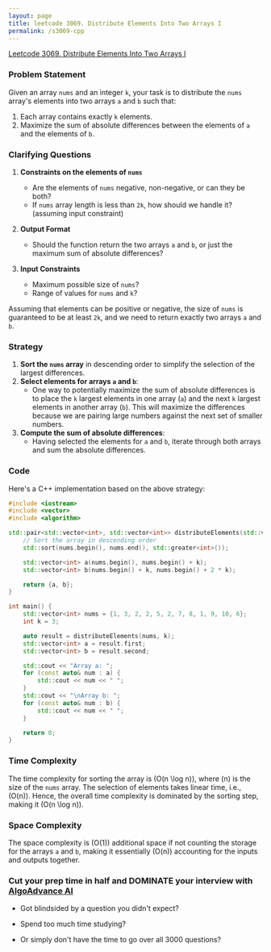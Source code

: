 ```yaml
---
layout: page
title: leetcode 3069. Distribute Elements Into Two Arrays I
permalink: /s3069-cpp
---
```

[Leetcode 3069. Distribute Elements Into Two Arrays I](https://algoadvance.github.io/algoadvance/l3069)
### Problem Statement

Given an array `nums` and an integer `k`, your task is to distribute the `nums` array's elements into two arrays `a` and `b` such that:

1. Each array contains exactly `k` elements.
2. Maximize the sum of absolute differences between the elements of `a` and the elements of `b`.

### Clarifying Questions

1. **Constraints on the elements of `nums`**
    - Are the elements of `nums` negative, non-negative, or can they be both?
    - If `nums` array length is less than `2k`, how should we handle it? (assuming input constraint)

2. **Output Format**
    - Should the function return the two arrays `a` and `b`, or just the maximum sum of absolute differences?

3. **Input Constraints**
    - Maximum possible size of `nums`?
    - Range of values for `nums` and `k`?

Assuming that elements can be positive or negative, the size of `nums` is guaranteed to be at least `2k`, and we need to return exactly two arrays `a` and `b`.

### Strategy

1. **Sort the `nums` array** in descending order to simplify the selection of the largest differences.
2. **Select elements for arrays `a` and `b`**:
    - One way to potentially maximize the sum of absolute differences is to place the `k` largest elements in one array (`a`) and the next `k` largest elements in another array (`b`). This will maximize the differences because we are pairing large numbers against the next set of smaller numbers.
3. **Compute the sum of absolute differences**:
    - Having selected the elements for `a` and `b`, iterate through both arrays and sum the absolute differences.

### Code

Here's a C++ implementation based on the above strategy:

```cpp
#include <iostream>
#include <vector>
#include <algorithm>

std::pair<std::vector<int>, std::vector<int>> distributeElements(std::vector<int>& nums, int k) {
    // Sort the array in descending order
    std::sort(nums.begin(), nums.end(), std::greater<int>());

    std::vector<int> a(nums.begin(), nums.begin() + k);
    std::vector<int> b(nums.begin() + k, nums.begin() + 2 * k);

    return {a, b};
}

int main() {
    std::vector<int> nums = {1, 3, 2, 2, 5, 2, 7, 8, 1, 9, 10, 6};
    int k = 3;

    auto result = distributeElements(nums, k);
    std::vector<int> a = result.first;
    std::vector<int> b = result.second;

    std::cout << "Array a: ";
    for (const auto& num : a) {
        std::cout << num << " ";
    }
    std::cout << "\nArray b: ";
    for (const auto& num : b) {
        std::cout << num << " ";
    }

    return 0;
}
```

### Time Complexity

The time complexity for sorting the array is \(O(n \log n)\), where \(n\) is the size of the `nums` array. The selection of elements takes linear time, i.e., \(O(n)\). Hence, the overall time complexity is dominated by the sorting step, making it \(O(n \log n)\).

### Space Complexity
The space complexity is \(O(1)\) additional space if not counting the storage for the arrays `a` and `b`, making it essentially \(O(n)\) accounting for the inputs and outputs together.


### Cut your prep time in half and DOMINATE your interview with [AlgoAdvance AI](https://algoAdvance.com)

- Got blindsided by a question you didn't expect?

- Spend too much time studying?

- Or simply don't have the time to go over all 3000 questions?

